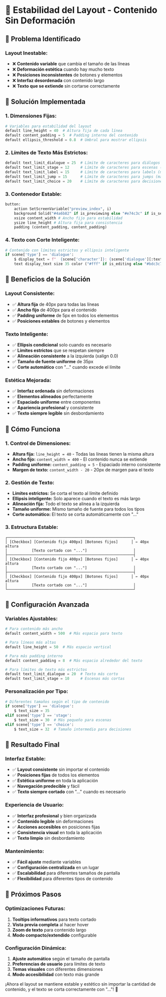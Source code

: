 # 🎯 Estabilidad del Layout - Contenido Sin Deformación

## 🎯 **Problema Identificado**

### **Layout Inestable:**
- ❌ **Contenido variable** que cambia el tamaño de las líneas
- ❌ **Deformación estética** cuando hay mucho texto
- ❌ **Posiciones inconsistentes** de botones y elementos
- ❌ **Interfaz desordenada** con contenido largo
- ❌ **Texto que se extiende** sin cortarse correctamente

## 🔧 **Solución Implementada**

### **1. Dimensiones Fijas:**
```python
# Variables para estabilidad del layout
default line_height = 40  # Altura fija de cada línea
default content_padding = 5  # Padding interno del contenido
default ellipsis_threshold = 0.8  # Umbral para mostrar ellipsis
```

### **2. Límites de Texto Más Estrictos:**
```python
default text_limit_dialogue = 25  # Límite de caracteres para diálogos (más estricto)
default text_limit_stage = 12     # Límite de caracteres para escenas (más estricto)
default text_limit_label = 15     # Límite de caracteres para labels (más estricto)
default text_limit_jump = 15      # Límite de caracteres para jumps (más estricto)
default text_limit_choice = 20    # Límite de caracteres para decisiones (más estricto)
```

### **3. Contenedor Estable:**
```python
button:
    action SetScreenVariable("preview_index", i)
    background Solid("#4a6b82" if is_previewing else "#e74c3c" if is_selected else "#16a085" if insertion_mode else "#34495e")
    xsize content_width # Ancho fijo para estabilidad
    ysize line_height # Altura fija para consistencia
    padding (content_padding, content_padding)
```

### **4. Texto con Corte Inteligente:**
```python
# Contenido con límites estrictos y ellipsis inteligente
if scene['type'] == 'dialogue':
    $ display_text = f"  {scene['character']}: {scene['dialogue'][:text_limit_dialogue]}{'...' if len(scene['dialogue']) > text_limit_dialogue else ''}"
    text display_text size 35 color ("#fff" if is_editing else "#bdc3c7") yalign 0.5 xalign 0.0 xsize (content_width - 20) text_align 0.0
```

## 🎯 **Beneficios de la Solución**

### **Layout Consistente:**
- ✅ **Altura fija** de 40px para todas las líneas
- ✅ **Ancho fijo** de 400px para el contenido
- ✅ **Padding uniforme** de 5px en todos los elementos
- ✅ **Posiciones estables** de botones y elementos

### **Texto Inteligente:**
- ✅ **Ellipsis condicional** solo cuando es necesario
- ✅ **Límites estrictos** que se respetan siempre
- ✅ **Alineación consistente** a la izquierda (xalign 0.0)
- ✅ **Tamaño de fuente uniforme** de 35px
- ✅ **Corte automático** con "..." cuando excede el límite

### **Estética Mejorada:**
- ✅ **Interfaz ordenada** sin deformaciones
- ✅ **Elementos alineados** perfectamente
- ✅ **Espaciado uniforme** entre componentes
- ✅ **Apariencia profesional** y consistente
- ✅ **Texto siempre legible** sin desbordamiento

## 🎯 **Cómo Funciona**

### **1. Control de Dimensiones:**
- **Altura fija:** `line_height = 40` - Todas las líneas tienen la misma altura
- **Ancho fijo:** `content_width = 400` - El contenido nunca se extiende
- **Padding uniforme:** `content_padding = 5` - Espaciado interno consistente
- **Margen de texto:** `content_width - 20` - 20px de margen para el texto

### **2. Gestión de Texto:**
- **Límites estrictos:** Se corta el texto al límite definido
- **Ellipsis inteligente:** Solo aparece cuando el texto es más largo
- **Alineación fija:** Todo el texto se alinea a la izquierda
- **Tamaño uniforme:** Mismo tamaño de fuente para todos los tipos
- **Corte automático:** El texto se corta automáticamente con "..."

### **3. Estructura Estable:**
```
┌─────────────────────────────────────────────────────────┐
│ [Checkbox] [Contenido fijo 400px] [Botones fijos]      │ ← 40px altura
│           [Texto cortado con "..."]                     │
├─────────────────────────────────────────────────────────┤
│ [Checkbox] [Contenido fijo 400px] [Botones fijos]      │ ← 40px altura
│           [Texto cortado con "..."]                     │
├─────────────────────────────────────────────────────────┤
│ [Checkbox] [Contenido fijo 400px] [Botones fijos]      │ ← 40px altura
│           [Texto cortado con "..."]                     │
└─────────────────────────────────────────────────────────┘
```

## 🎯 **Configuración Avanzada**

### **Variables Ajustables:**
```python
# Para contenido más ancho
default content_width = 500  # Más espacio para texto

# Para líneas más altas
default line_height = 50  # Más espacio vertical

# Para más padding interno
default content_padding = 8  # Más espacio alrededor del texto

# Para límites de texto más estrictos
default text_limit_dialogue = 20  # Texto más corto
default text_limit_stage = 10     # Escenas más cortas
```

### **Personalización por Tipo:**
```python
# Diferentes tamaños según el tipo de contenido
if scene['type'] == 'dialogue':
    $ text_size = 35
elif scene['type'] == 'stage':
    $ text_size = 30  # Más pequeño para escenas
elif scene['type'] == 'choice':
    $ text_size = 32  # Tamaño intermedio para decisiones
```

## 🎯 **Resultado Final**

### **Interfaz Estable:**
- ✅ **Layout consistente** sin importar el contenido
- ✅ **Posiciones fijas** de todos los elementos
- ✅ **Estética uniforme** en toda la aplicación
- ✅ **Navegación predecible** y fácil
- ✅ **Texto siempre cortado** con "..." cuando es necesario

### **Experiencia de Usuario:**
- ✅ **Interfaz profesional** y bien organizada
- ✅ **Contenido legible** sin deformaciones
- ✅ **Acciones accesibles** en posiciones fijas
- ✅ **Consistencia visual** en toda la aplicación
- ✅ **Texto limpio** sin desbordamiento

### **Mantenimiento:**
- ✅ **Fácil ajuste** mediante variables
- ✅ **Configuración centralizada** en un lugar
- ✅ **Escalabilidad** para diferentes tamaños de pantalla
- ✅ **Flexibilidad** para diferentes tipos de contenido

## 🎯 **Próximos Pasos**

### **Optimizaciones Futuras:**
1. **Tooltips informativos** para texto cortado
2. **Vista previa completa** al hacer hover
3. **Zoom de texto** para contenido largo
4. **Modo compacto/extendido** configurable

### **Configuración Dinámica:**
1. **Ajuste automático** según el tamaño de pantalla
2. **Preferencias de usuario** para límites de texto
3. **Temas visuales** con diferentes dimensiones
4. **Modo accesibilidad** con texto más grande

¡Ahora el layout se mantiene estable y estético sin importar la cantidad de contenido, y el texto se corta correctamente con "..."! 🎯
